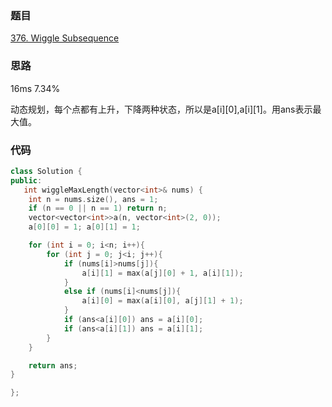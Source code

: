 ### 题目
[376. Wiggle Subsequence](https://leetcode-cn.com/problems/wiggle-subsequence/submissions/)
### 思路
16ms 7.34%

动态规划，每个点都有上升，下降两种状态，所以是a[i][0],a[i][1]。用ans表示最大值。
### 代码
```c++
class Solution {
public:
   int wiggleMaxLength(vector<int>& nums) {
	int n = nums.size(), ans = 1;
	if (n == 0 || n == 1) return n;
	vector<vector<int>>a(n, vector<int>(2, 0));
	a[0][0] = 1; a[0][1] = 1;

	for (int i = 0; i<n; i++){
		for (int j = 0; j<i; j++){
			if (nums[i]>nums[j]){
				a[i][1] = max(a[j][0] + 1, a[i][1]);
			}
			else if (nums[i]<nums[j]){
				a[i][0] = max(a[i][0], a[j][1] + 1);
			}
			if (ans<a[i][0]) ans = a[i][0];
			if (ans<a[i][1]) ans = a[i][1];
		}
	}

	return ans;
}

};
```
